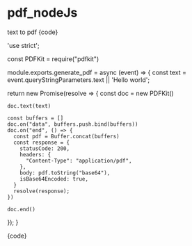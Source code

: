 # pdf_nodeJs
text to pdf
{code}

'use strict';

const PDFKit = require("pdfkit")

module.exports.generate_pdf = async (event) => {
  const text = event.queryStringParameters.text || 'Hello world'; 

  return new Promise(resolve => {
    const doc = new PDFKit()

    doc.text(text)

    const buffers = []
    doc.on("data", buffers.push.bind(buffers))
    doc.on("end", () => {
      const pdf = Buffer.concat(buffers)
      const response = {
        statusCode: 200,
        headers: {
          "Content-Type": "application/pdf",
        },
        body: pdf.toString("base64"),
        isBase64Encoded: true,
      }
      resolve(response);
    })

    doc.end()
  });
}

{code}

